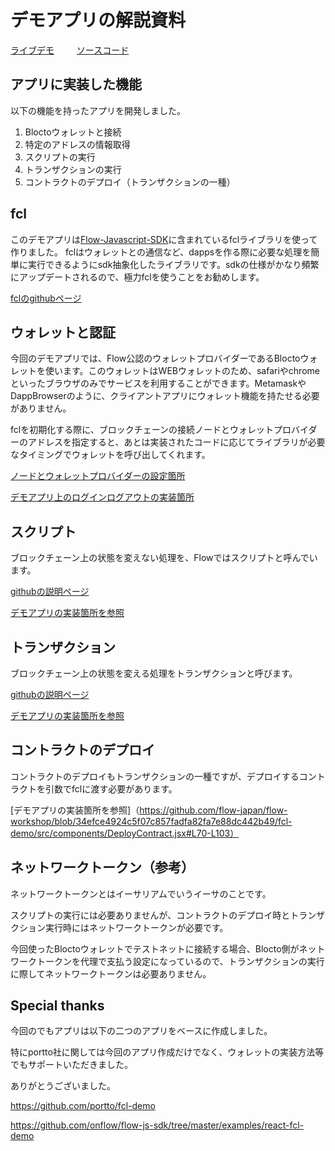 # デモアプリの解説資料
[ライブデモ](https://fcl-demo.vercel.app/)
　　
[ソースコード](https://github.com/flow-japan/flow-workshop/tree/main/fcl-demo)
　　
  
## アプリに実装した機能
以下の機能を持ったアプリを開発しました。

1. Bloctoウォレットと接続
1. 特定のアドレスの情報取得
1. スクリプトの実行
1. トランザクションの実行
1. コントラクトのデプロイ（トランザクションの一種）

## fcl
このデモアプリは[Flow-Javascript-SDK](https://github.com/onflow/flow-js-sdk)に含まれているfclライブラリを使って作りました。
fclはウォレットとの通信など、dappsを作る際に必要な処理を簡単に実行できるようにsdk抽象化したライブラリです。sdkの仕様がかなり頻繁にアップデートされるので、極力fclを使うことをお勧めします。

[fclのgithubページ](https://github.com/onflow/flow-js-sdk/tree/master/packages/fcl)

## ウォレットと認証
今回のデモアプリでは、Flow公認のウォレットプロバイダーであるBloctoウォレットを使います。このウォレットはWEBウォレットのため、safariやchromeといったブラウザのみでサービスを利用することができます。MetamaskやDappBrowserのように、クライアントアプリにウォレット機能を持たせる必要がありません。

fclを初期化する際に、ブロックチェーンの接続ノードとウォレットプロバイダーのアドレスを指定すると、あとは実装されたコードに応じてライブラリが必要なタイミングでウォレットを呼び出してくれます。

[ノードとウォレットプロバイダーの設定箇所](https://github.com/flow-japan/flow-workshop/blob/34efce4924c5f07c857fadfa82fa7e88dc442b49/fcl-demo/src/config.js#L7-L8)
  
[デモアプリ上のログインログアウトの実装箇所](https://github.com/flow-japan/flow-workshop/blob/34efce4924c5f07c857fadfa82fa7e88dc442b49/fcl-demo/src/components/Authenticate.jsx#L10-L30)
  
  
## スクリプト
ブロックチェーン上の状態を変えない処理を、Flowではスクリプトと呼んでいます。

[githubの説明ページ](https://github.com/onflow/flow-js-sdk/tree/master/packages/fcl/src/scripts)

[デモアプリの実装箇所を参照](https://github.com/flow-japan/flow-workshop/blob/34efce4924c5f07c857fadfa82fa7e88dc442b49/fcl-demo/src/components/Script.jsx#L24-L34)


## トランザクション
ブロックチェーン上の状態を変える処理をトランザクションと呼びます。

[githubの説明ページ](https://github.com/onflow/flow-js-sdk/tree/master/packages/fcl/src/transactions)

[デモアプリの実装箇所を参照](https://github.com/flow-japan/flow-workshop/blob/34efce4924c5f07c857fadfa82fa7e88dc442b49/fcl-demo/src/components/SendTransaction.jsx#L50-L90)


## コントラクトのデプロイ
コントラクトのデプロイもトランザクションの一種ですが、デプロイするコントラクトを引数でfclに渡す必要があります。

[デモアプリの実装箇所を参照]（https://github.com/flow-japan/flow-workshop/blob/34efce4924c5f07c857fadfa82fa7e88dc442b49/fcl-demo/src/components/DeployContract.jsx#L70-L103）


## ネットワークトークン（参考）
ネットワークトークンとはイーサリアムでいうイーサのことです。
  
スクリプトの実行には必要ありませんが、コントラクトのデプロイ時とトランザクション実行時にはネットワークトークンが必要です。
  
今回使ったBloctoウォレットでテストネットに接続する場合、Blocto側がネットワークトークンを代理で支払う設定になっているので、トランザクションの実行に際してネットワークトークンは必要ありません。

## Special thanks
今回のでもアプリは以下の二つのアプリをベースに作成しました。
  
特にportto社に関しては今回のアプリ作成だけでなく、ウォレットの実装方法等でもサポートいただきました。
  
ありがとうございました。

https://github.com/portto/fcl-demo

https://github.com/onflow/flow-js-sdk/tree/master/examples/react-fcl-demo
